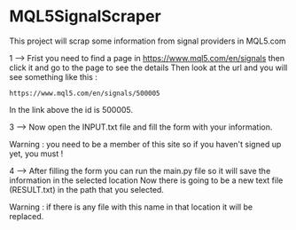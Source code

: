 # MQL5SignalScraper

This project will scrap some information from signal providers in MQL5.com

1 --> Frist you need to find a page in https://www.mql5.com/en/signals then click it and go to the page to see the details 
Then look at the url and you will see something like this :

    https://www.mql5.com/en/signals/500005

In the link above the id is 500005.

3 --> Now open the INPUT.txt file and fill the form with your information.

Warning : you need to be a member of this site so if you haven't signed up yet, you must !

4 --> After filling the form you can run the main.py file so it will save the information in the selected location
Now there is going to be a new text file (RESULT.txt) in the path that you selected.

Warning : if there is any file with this name in that location it will be replaced.
